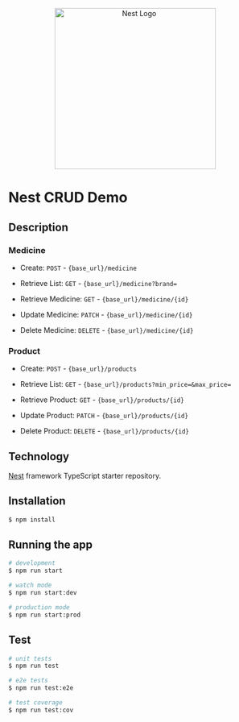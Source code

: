 <p align="center">
  <a href="http://nestjs.com/" target="blank"><img src="https://nestjs.com/img/logo_text.svg" width="320" alt="Nest Logo" /></a>
</p>

[circleci-image]: https://img.shields.io/circleci/build/github/nestjs/nest/master?token=abc123def456
[circleci-url]: https://circleci.com/gh/nestjs/nest

# Nest CRUD Demo

## Description

### Medicine
- Create: `POST` - `{base_url}/medicine`
- Retrieve List: `GET` - `{base_url}/medicine?brand=`

- Retrieve Medicine: `GET` - `{base_url}/medicine/{id}`
- Update Medicine: `PATCH` - `{base_url}/medicine/{id}`
- Delete Medicine: `DELETE` - `{base_url}/medicine/{id}`

### Product
- Create: `POST` - `{base_url}/products`
- Retrieve List: `GET` - `{base_url}/products?min_price=&max_price=`

- Retrieve Product: `GET` - `{base_url}/products/{id}`
- Update Product: `PATCH` - `{base_url}/products/{id}`
- Delete Product: `DELETE` - `{base_url}/products/{id}`

## Technology

[Nest](https://github.com/nestjs/nest) framework TypeScript starter repository.

## Installation

```bash
$ npm install
```

## Running the app

```bash
# development
$ npm run start

# watch mode
$ npm run start:dev

# production mode
$ npm run start:prod
```

## Test

```bash
# unit tests
$ npm run test

# e2e tests
$ npm run test:e2e

# test coverage
$ npm run test:cov
```
